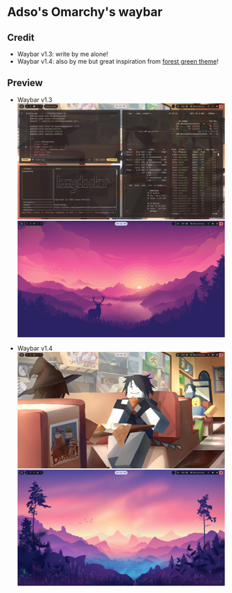 # Adso's Omarchy's waybar

## Credit

* Waybar v1.3: write by me alone!
* Waybar v1.4: also by me but great inspiration from [forest green theme](https://github.com/abhijeet-swami/omarchy-forest-green-theme/tree/main)!

## Preview

* Waybar v1.3
![Waybar 1.3](image.png)
![Waybar 1.3](image3.png)

* Waybar v1.4
![Waybar 1.4](image2.png)
![Waybar 1.3](image4.png)
